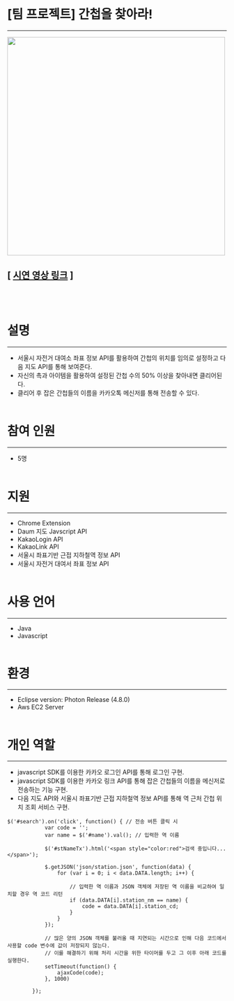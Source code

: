 # [팀 프로젝트] 간첩을 찾아라!
---
<img src="https://user-images.githubusercontent.com/19260410/49653295-d1a36a00-fa77-11e8-8a8a-9b1ee6c472b7.PNG" width="500"></img>
## [ [시연 영상 링크](https://youtu.be/GoBE7Rcq_ks) ]
<br></br>
# 설명
---
- 서울시 자전거 대여소 좌표 정보 API를 활용하여 간첩의 위치를 임의로 설정하고 다음 지도 API를 통해 보여준다. 
- 자신의 촉과 아이템을 활용하여 설정된 간첩 수의 50% 이상을 찾아내면 클리어된다.
- 클리어 후 잡은 간첩들의 이름을 카카오톡 메신저를 통해 전송할 수 있다.
<br></br>
# 참여 인원
---
- 5명
<br></br>
# 지원
---
- Chrome Extension
- Daum 지도 Javscript API
- KakaoLogin API
- KakaoLink API
- 서울시 좌표기반 근접 지하철역 정보 API 
- 서울시 자전거 대여서 좌표 정보 API
<br></br>
# 사용 언어
---
- Java
- Javascript
<br></br>
# 환경
---
- Eclipse version: Photon Release (4.8.0)
- Aws EC2 Server
<br></br>
# 개인 역할
---
- javascript SDK를 이용한 카카오 로그인 API를 통해 로그인 구현.
- javascript SDK를 이용한 카카오 링크 API를 통해 잡은 간첩들의 이름을 메신저로 전송하는 기능 구현.
- 다음 지도 API와 서울시 좌표기반 근접 지하철역 정보 API를 통해 역 근처 간첩 위치 조회 서비스 구현.
~~~
$('#search').on('click', function() { // 전송 버튼 클릭 시
			var code = '';
			var name = $('#name').val(); // 입력한 역 이름
	
			$('#stNameTx').html('<span style="color:red">검색 중입니다...</span>');
	
			$.getJSON('json/station.json', function(data) {
				for (var i = 0; i < data.DATA.length; i++) {
	
					// 입력한 역 이름과 JSON 객체에 저장된 역 이름을 비교하여 일치할 경우 역 코드 리턴
					if (data.DATA[i].station_nm == name) {
						code = data.DATA[i].station_cd;
					}
				}
			});
	
			// 많은 양의 JSON 객체를 불러올 때 지연되는 시간으로 인해 다음 코드에서 사용할 code 변수에 값이 저장되지 않는다.
			// 이를 해결하기 위해 처리 시간을 위한 타이머를 두고 그 이후 아래 코드를 실행한다.
			setTimeout(function() {
				ajaxCode(code);
			}, 1000)
	
		});
~~~

